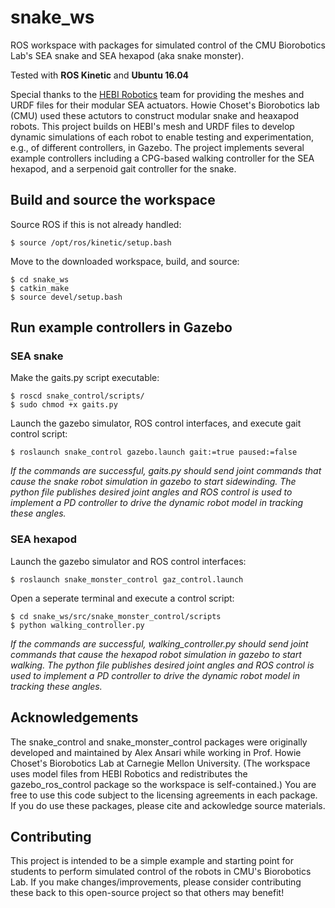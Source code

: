 # snake_ws
ROS workspace with packages for simulated control of the CMU Biorobotics Lab's SEA snake and SEA hexapod (aka snake monster). 

Tested with __ROS Kinetic__ and __Ubuntu 16.04__

Special thanks to the [HEBI Robotics](http://hebirobotics.com/) team for providing the meshes and URDF files for their modular SEA actuators.  Howie Choset's Biorobotics lab (CMU) used these actutors to construct modular snake and heaxapod robots.  This project builds on HEBI's mesh and URDF files to develop dynamic simulations of each robot to enable testing and experimentation, e.g., of different controllers, in Gazebo.  The project implements several example controllers including a CPG-based walking controller for the SEA hexapod, and a serpenoid gait controller for the snake.

## Build and source the workspace

Source ROS if this is not already handled:
```
$ source /opt/ros/kinetic/setup.bash
```
Move to the downloaded workspace, build, and source:
```
$ cd snake_ws
$ catkin_make
$ source devel/setup.bash
```

## Run example controllers in Gazebo

### SEA snake

Make the gaits.py script executable:
```
$ roscd snake_control/scripts/
$ sudo chmod +x gaits.py
```

Launch the gazebo simulator, ROS control interfaces, and execute gait control script: 
```
$ roslaunch snake_control gazebo.launch gait:=true paused:=false
```

*If the commands are successful, gaits.py should send joint commands that cause the snake robot simulation in gazebo to start sidewinding.  The python file publishes desired joint angles and ROS control is used to implement a PD controller to drive the dynamic robot model in tracking these angles.*

### SEA hexapod

Launch the gazebo simulator and ROS control interfaces: 
```
$ roslaunch snake_monster_control gaz_control.launch
```

Open a seperate terminal and execute a control script:
```
$ cd snake_ws/src/snake_monster_control/scripts
$ python walking_controller.py
```

*If the commands are successful, walking_controller.py should send joint commands that cause the hexapod robot simulation in gazebo to start walking.  The python file publishes desired joint angles and ROS control is used to implement a PD controller to drive the dynamic robot model in tracking these angles.*

## Acknowledgements

The snake_control and snake_monster_control packages were originally developed and maintained by Alex Ansari while working in Prof. Howie Choset's Biorobotics Lab at Carnegie Mellon University. (The workspace uses model files from HEBI Robotics and redistributes the gazebo_ros_control package so the workspace is self-contained.)  You are free to use this code subject to the licensing agreements in each package.  If you do use these packages, please cite and ackowledge source materials.

## Contributing

This project is intended to be a simple example and starting point for students to perform simulated control of the robots in CMU's Biorobotics Lab.  If you make changes/improvements, please consider contributing these back to this open-source project so that others may benefit!
